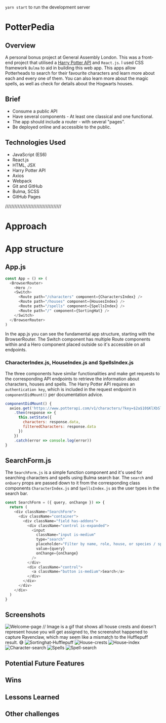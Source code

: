 
`yarn start` to run the development server


# PotterPedia

## Overview
A personal bonus project at General Assembly London.
This was a front-end project that utilised a [Harry Potter API](https://www.potterapi.com/) and `React.js`. I used CSS framework `Bulma` to aid in building this web app. This apps allow Potterheads to search for their favourite characters and learn more about each and every one of them. You can also learn more about the magic spells, as well as check for details about the Hogwarts houses. 

## Brief
- Consume a public API 
- Have several components - At least one classical and one functional.
- The app should include a router - with several "pages".
- Be deployed online and accessible to the public.

## Technologies Used
- JavaScript (ES6)
- React.js
- HTML, JSX
- Harry Potter API
- Axios
- Webpack
- Git and GitHub
- Bulma, SCSS
- GitHub Pages

////////////////////////////////////
# Approach


# App structure
## App.js 
```js
const App = () => (
  <BrowserRouter>
    <Hero />
    <Switch>
      <Route path="/characters" component={CharactersIndex} />
      <Route path="/houses" component={HousesIndex} />
      <Route path="/spells" component={SpellsIndex} />
      <Route path="/" component={SortingHat} />
    </Switch>
  </BrowserRouter>
)
```
In the app.js you can see the fundamental app structure, starting with the BrowserRouter. The Switch component has multiple Route components within and a Hero component placed outside so it's accessible on all endpoints. 

### CharacterIndex.js, HouseIndex.js and SpellsIndex.js

The three components have similar functionalities and make get requests to the corresponding API endpoints to retrieve the information about characters, houses and spells. The Harry Potter API requires an `authentication key`, which is included in the request endpoint in `componentDidMount()` per documentation advice. 

```js
componentDidMount() {
  axios.get('https://www.potterapi.com/v1/characters/?key=$2a$10$KlXbSlQJ6SoRxqxZoBgA1OEZqZ.OleSixEvf5uDMYgxO9ydsmjehm')
    .then(response => {
      this.setState({
        characters: response.data,
        filteredCharacters: response.data
      })
    })
    .catch(error => console.log(error))
}
```
## SearchForm.js
The `SearchForm.js` is a simple function component and it's used for searching characters and spells using Bulma search bar. The `search` and `onQuery` props are passed down to it from the corresponding class components `CharacterIndex.js` and `SpellsIndex.js` as the user types in the search bar. 

```js
const SearchForm = ({ query, onChange }) => {
  return (
    <div className="SearchForm">
      <div className="container">
        <div className="field has-addons">
          <div className="control is-expanded">
            <input
              className="input is-medium"
              type="search"
              placeholder="Filter by name, role, house, or species / spell name"
              value={query}
              onChange={onChange}
            />
          </div>
          <div className="control">
            <a className="button is-medium">Search</a>
          </div>
        </div>
      </div>
    </div>
  )
}
```

## Screenshots
![Welcome-page](src/images/welcome-page.png)
// Image is a gif that shows all house crests and doesn't represent house you will get assigned to, the screenshot happened to capture Ravenclaw, which may seem like a mismatch to the Hufflepuff result. 😅
![Sortinghat-Hufflepuff](src/images/sortinghat-hufflepuff.png)
![House-crests](src/images/house-crests.png)
![House-index](src/images/housesindex.png)
![Character-search](src/images/character-search.png)
![Spells](src/images/spellsindex.png)
![Spell-search](src/images/spell-search.png)

## Potential Future Features



## Wins


## Lessons Learned



## Other challenges




